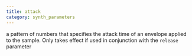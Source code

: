 ```yaml
---
title: attack
category: synth_parameters
---
```

a pattern of numbers that specifies the attack time of an envelope applied to the sample. Only takes effect if used in conjunction with the `release` parameter
